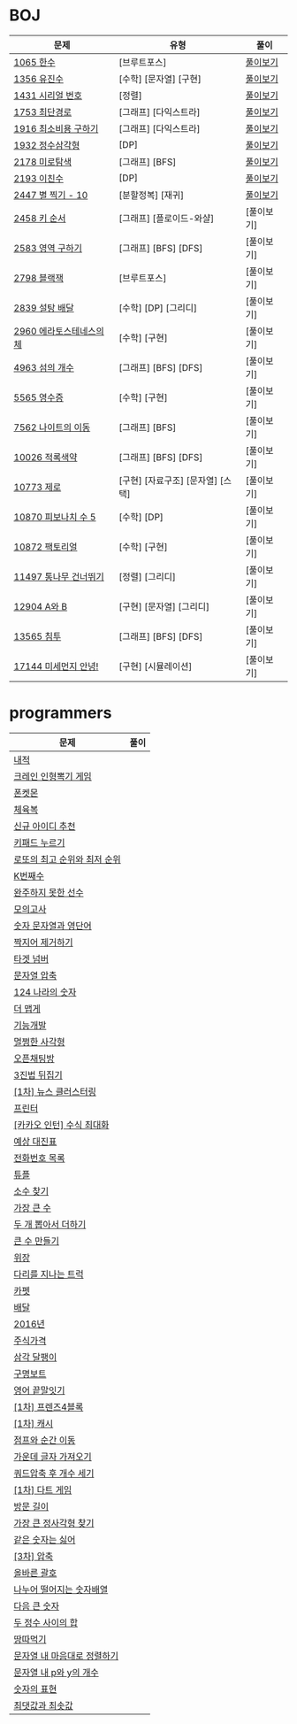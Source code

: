 # BOJ

| 문제                                                             | 유형                              | 풀이                                                                                                                                                                                                                       |
| ---------------------------------------------------------------- | --------------------------------- | -------------------------------------------------------------------------------------------------------------------------------------------------------------------------------------------------------------------------- |
| [1065 한수](https://www.acmicpc.net/problem/1065)                | [브루트포스]                      | [풀이보기](https://github.com/insun-kang/algorithm/blob/master/BOJ/%5B%EB%B8%8C%EB%A3%A8%ED%8A%B8%ED%8F%AC%EC%8A%A4%5D%ED%95%9C%EC%88%98.PY)                                                                               |
| [1356 유진수](https://www.acmicpc.net/problem/1356)              | [수학] [문자열] [구현]            | [풀이보기](https://github.com/insun-kang/algorithm/blob/master/BOJ/%5B%EC%88%98%ED%95%99%5D%5B%EA%B5%AC%ED%98%84%5D%5B%EB%AC%B8%EC%9E%90%EC%97%B4%5D%EC%9C%A0%EC%A7%84%EC%88%98.py)                                        |
| [1431 시리얼 번호](https://www.acmicpc.net/problem/1431)         | [정렬]                            | [풀이보기](https://github.com/insun-kang/algorithm/blob/master/BOJ/%5B%EC%A0%95%EB%A0%AC%5D%EC%8B%9C%EB%A6%AC%EC%96%BC%20%EB%B2%88%ED%98%B8.py)                                                                            |
| [1753 최단경로](https://www.acmicpc.net/problem/1753)            | [그래프] [다익스트라]             | [풀이보기](https://github.com/insun-kang/algorithm/blob/master/BOJ/%5B%EA%B7%B8%EB%9E%98%ED%94%84%5D%5B%EB%8B%A4%EC%9D%B5%EC%8A%A4%ED%8A%B8%EB%9D%BC%5D%EC%B5%9C%EB%8B%A8%EA%B2%BD%EB%A1%9C.py)                            |
| [1916 최소비용 구하기](https://www.acmicpc.net/problem/1916)     | [그래프] [다익스트라]             | [풀이보기](https://github.com/insun-kang/algorithm/blob/master/BOJ/%5B%EA%B7%B8%EB%9E%98%ED%94%84%5D%5B%EB%8B%A4%EC%9D%B5%EC%8A%A4%ED%8A%B8%EB%9D%BC%5D%EC%B5%9C%EC%86%8C%EB%B9%84%EC%9A%A9%EA%B5%AC%ED%95%98%EA%B8%B0.py) |
| [1932 정수삼각형](https://www.acmicpc.net/problem/1932)          | [DP]                              | [풀이보기](https://github.com/insun-kang/algorithm/blob/master/BOJ/%5BDP%5D%EC%A0%95%EC%88%98%EC%82%BC%EA%B0%81%ED%98%95.py)                                                                                               |
| [2178 미로탐색](https://www.acmicpc.net/problem/2178)            | [그래프] [BFS]                    | [풀이보기](https://github.com/insun-kang/algorithm/blob/master/BOJ/%EB%AF%B8%EB%A1%9C%ED%83%90%EC%83%89.py)                                                                                                                |
| [2193 이친수](https://www.acmicpc.net/problem/2193)              | [DP]                              | [풀이보기](https://github.com/insun-kang/algorithm/blob/master/BOJ/%EC%9D%B4%EC%B9%9C%EC%88%98.py)                                                                                                                         |
| [2447 별 찍기 - 10](https://www.acmicpc.net/problem/2447)        | [분할정복] [재귀]                 | [풀이보기](https://github.com/insun-kang/algorithm/blob/master/BOJ/%5B%EB%B6%84%ED%95%A0%EC%A0%95%EB%B3%B5%5D%5B%EC%9E%AC%EA%B7%80%5D%EB%B3%84%20%EC%B0%8D%EA%B8%B0%20-%2010.py)                                           |
| [2458 키 순서](https://www.acmicpc.net/problem/2458)             | [그래프] [플로이드-와샬]          | [풀이보기]                                                                                                                                                                                                                 |
| [2583 영역 구하기](https://www.acmicpc.net/problem/2583)         | [그래프] [BFS] [DFS]              | [풀이보기]                                                                                                                                                                                                                 |
| [2798 블랙잭](https://www.acmicpc.net/problem/2798)              | [브루트포스]                      | [풀이보기]                                                                                                                                                                                                                 |
| [2839 설탕 배달](https://www.acmicpc.net/problem/2839)           | [수학] [DP] [그리디]              | [풀이보기]                                                                                                                                                                                                                 |
| [2960 에라토스테네스의 체](https://www.acmicpc.net/problem/2960) | [수학] [구현]                     | [풀이보기]                                                                                                                                                                                                                 |
| [4963 섬의 개수](https://www.acmicpc.net/problem/4963)           | [그래프] [BFS] [DFS]              | [풀이보기]                                                                                                                                                                                                                 |
| [5565 영수증](https://www.acmicpc.net/problem/5565)              | [수학] [구현]                     | [풀이보기]                                                                                                                                                                                                                 |
| [7562 나이트의 이동](https://www.acmicpc.net/problem/7562)       | [그래프] [BFS]                    | [풀이보기]                                                                                                                                                                                                                 |
| [10026 적록색약](https://www.acmicpc.net/problem/10026)          | [그래프] [BFS] [DFS]              | [풀이보기]                                                                                                                                                                                                                 |
| [10773 제로](https://www.acmicpc.net/problem/10773)              | [구현] [자료구조] [문자열] [스택] | [풀이보기]                                                                                                                                                                                                                 |
| [10870 피보나치 수 5](https://www.acmicpc.net/problem/10870)     | [수학] [DP]                       | [풀이보기]                                                                                                                                                                                                                 |
| [10872 팩토리얼](https://www.acmicpc.net/problem/10872)          | [수학] [구현]                     | [풀이보기]                                                                                                                                                                                                                 |
| [11497 통나무 건너뛰기](https://www.acmicpc.net/problem/11497)   | [정렬] [그리디]                   | [풀이보기]                                                                                                                                                                                                                 |
| [12904 A와 B](https://www.acmicpc.net/problem/12904)             | [구현] [문자열] [그리디]          | [풀이보기]                                                                                                                                                                                                                 |
| [13565 침투](https://www.acmicpc.net/problem/13565)              | [그래프] [BFS] [DFS]              | [풀이보기]                                                                                                                                                                                                                 |
| [17144 미세먼지 안녕!](https://www.acmicpc.net/problem/17144)    | [구현] [시뮬레이션]               | [풀이보기]                                                                                                                                                                                                                 |

# programmers

| 문제                                                                                     | 풀이 |
| ---------------------------------------------------------------------------------------- | ---- |
| [내적](https://programmers.co.kr/learn/courses/30/lessons/70128)                         |      |
| [크레인 인형뽁기 게임](https://programmers.co.kr/learn/courses/30/lessons/64061)         |      |
| [폰켓몬](https://programmers.co.kr/learn/courses/30/lessons/1845)                        |      |
| [체육복](https://programmers.co.kr/learn/courses/30/lessons/42862)                       |      |
| [신규 아이디 추천](https://programmers.co.kr/learn/courses/30/lessons/72410)             |      |
| [키패드 누르기](https://programmers.co.kr/learn/courses/30/lessons/67256)                |      |
| [로또의 최고 순위와 최저 순위](https://programmers.co.kr/learn/courses/30/lessons/77484) |      |
| [K번째수](https://programmers.co.kr/learn/courses/30/lessons/42748)                      |      |
| [완주하지 못한 선수](https://programmers.co.kr/learn/courses/30/lessons/42576)           |      |
| [모의고사](https://programmers.co.kr/learn/courses/30/lessons/42840)                     |      |
| [숫자 문자열과 영단어](https://programmers.co.kr/learn/courses/30/lessons/81301)         |      |
| [짝지어 제거하기](https://programmers.co.kr/learn/courses/30/lessons/12973)              |      |
| [타겟 넘버](https://programmers.co.kr/learn/courses/30/lessons/43165)                    |      |
| [문자열 압축](https://programmers.co.kr/learn/courses/30/lessons/60057)                  |      |
| [124 나라의 숫자](https://programmers.co.kr/learn/courses/30/lessons/12899)              |      |
| [더 맵게](https://programmers.co.kr/learn/courses/30/lessons/42586)                      |      |
| [기능개발](https://programmers.co.kr/learn/courses/30/lessons/42840)                     |      |
| [멀쩡한 사각형](https://programmers.co.kr/learn/courses/30/lessons/62048)                |      |
| [오픈채팅방](https://programmers.co.kr/learn/courses/30/lessons/42888)                   |      |
| [3진법 뒤집기](https://programmers.co.kr/learn/courses/30/lessons/68935)                 |      |
| [[1차] 뉴스 클러스터링](https://programmers.co.kr/learn/courses/30/lessons/17677)        |      |
| [프린터](https://programmers.co.kr/learn/courses/30/lessons/42587)                       |      |
| [[카카오 인턴] 수식 최대화](https://programmers.co.kr/learn/courses/30/lessons/67257)    |      |
| [예상 대진표](https://programmers.co.kr/learn/courses/30/lessons/12985)                  |      |
| [전화번호 목록](https://programmers.co.kr/learn/courses/30/lessons/42577)                |      |
| [튜플](https://programmers.co.kr/learn/courses/30/lessons/64065)                         |      |
| [소수 찾기](https://programmers.co.kr/learn/courses/30/lessons/42839)                    |      |
| [가장 큰 수](https://programmers.co.kr/learn/courses/30/lessons/42746)                   |      |
| [두 개 뽑아서 더하기](https://programmers.co.kr/learn/courses/30/lessons/68644)          |      |
| [큰 수 만들기](https://programmers.co.kr/learn/courses/30/lessons/42883)                 |      |
| [위장](https://programmers.co.kr/learn/courses/30/lessons/42578)                         |      |
| [다리를 지나는 트럭](https://programmers.co.kr/learn/courses/30/lessons/42583)           |      |
| [카펫](https://programmers.co.kr/learn/courses/30/lessons/42842)                         |      |
| [배달](https://programmers.co.kr/learn/courses/30/lessons/12978)                         |      |
| [2016년](https://programmers.co.kr/learn/courses/30/lessons/12901)                       |      |
| [주식가격](https://programmers.co.kr/learn/courses/30/lessons/42584)                     |      |
| [삼각 달팽이](https://programmers.co.kr/learn/courses/30/lessons/68645)                  |      |
| [구명보트](https://programmers.co.kr/learn/courses/30/lessons/42885)                     |      |
| [영어 끝말잇기](https://programmers.co.kr/learn/courses/30/lessons/12981)                |      |
| [[1차] 프렌즈4블록](https://programmers.co.kr/learn/courses/30/lessons/17679)            |      |
| [[1차] 캐시](https://programmers.co.kr/learn/courses/30/lessons/17680)                   |      |
| [점프와 순간 이동](https://programmers.co.kr/learn/courses/30/lessons/12980)             |      |
| [가운데 글자 가져오기](https://programmers.co.kr/learn/courses/30/lessons/12903)         |      |
| [쿼드압축 후 개수 세기](https://programmers.co.kr/learn/courses/30/lessons/68936)        |      |
| [[1차] 다트 게임](https://programmers.co.kr/learn/courses/30/lessons/17682)              |      |
| [방문 길이](https://programmers.co.kr/learn/courses/30/lessons/49994)                    |      |
| [가장 큰 정사각형 찾기](https://programmers.co.kr/learn/courses/30/lessons/12905)        |      |
| [같은 숫자는 싫어](https://programmers.co.kr/learn/courses/30/lessons/12906)             |      |
| [[3차] 압축](https://programmers.co.kr/learn/courses/30/lessons/17684)                   |      |
| [올바른 괄호](https://programmers.co.kr/learn/courses/30/lessons/12909)                  |      |
| [나누어 떨어지는 숫자배열](https://programmers.co.kr/learn/courses/30/lessons/12910)     |      |
| [다음 큰 숫자](https://programmers.co.kr/learn/courses/30/lessons/12911)                 |      |
| [두 정수 사이의 합](https://programmers.co.kr/learn/courses/30/lessons/12912)            |      |
| [땅따먹기](https://programmers.co.kr/learn/courses/30/lessons/12913)                     |      |
| [문자열 내 마음대로 정렬하기](https://programmers.co.kr/learn/courses/30/lessons/12915)  |      |
| [문자열 내 p와 y의 개수](https://programmers.co.kr/learn/courses/30/lessons/12916)       |      |
| [숫자의 표현](https://programmers.co.kr/learn/courses/30/lessons/12924)                  |      |
| [최댓값과 최솟값](https://programmers.co.kr/learn/courses/30/lessons/12939)              |      |
